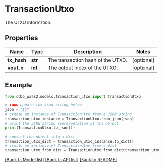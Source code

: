 # TransactionUtxo

The UTXO information.

## Properties

Name | Type | Description | Notes
------------ | ------------- | ------------- | -------------
**tx_hash** | **str** | The transaction hash of the UTXO. | [optional] 
**vout_n** | **int** | The output index of the UTXO. | [optional] 

## Example

```python
from cobo_waas2.models.transaction_utxo import TransactionUtxo

# TODO update the JSON string below
json = "{}"
# create an instance of TransactionUtxo from a JSON string
transaction_utxo_instance = TransactionUtxo.from_json(json)
# print the JSON string representation of the object
print(TransactionUtxo.to_json())

# convert the object into a dict
transaction_utxo_dict = transaction_utxo_instance.to_dict()
# create an instance of TransactionUtxo from a dict
transaction_utxo_from_dict = TransactionUtxo.from_dict(transaction_utxo_dict)
```
[[Back to Model list]](../README.md#documentation-for-models) [[Back to API list]](../README.md#documentation-for-api-endpoints) [[Back to README]](../README.md)


